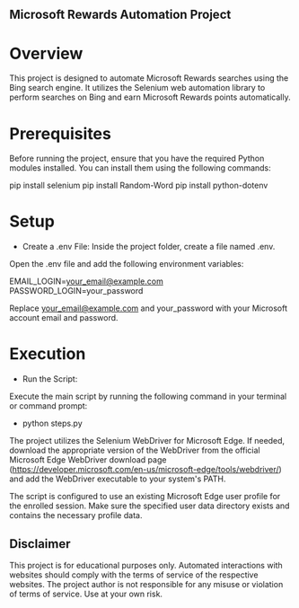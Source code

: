 ## Microsoft Rewards Automation Project
# Overview
This project is designed to automate Microsoft Rewards searches using the Bing search engine. It utilizes the Selenium web automation library to perform searches on Bing and earn Microsoft Rewards points automatically.

# Prerequisites
Before running the project, ensure that you have the required Python modules installed. You can install them using the following commands:

pip install selenium
pip install Random-Word
pip install python-dotenv

# Setup
* Create a .env File:
Inside the project folder, create a file named .env.

Open the .env file and add the following environment variables:

EMAIL_LOGIN=your_email@example.com
PASSWORD_LOGIN=your_password

Replace your_email@example.com and your_password with your Microsoft account email and password.

# Execution
* Run the Script:

Execute the main script by running the following command in your terminal or command prompt:

- python steps.py

The project utilizes the Selenium WebDriver for Microsoft Edge. If needed, download the appropriate version of the WebDriver from the official Microsoft Edge WebDriver download page (https://developer.microsoft.com/en-us/microsoft-edge/tools/webdriver/) and add the WebDriver executable to your system's PATH.

The script is configured to use an existing Microsoft Edge user profile for the enrolled session. Make sure the specified user data directory exists and contains the necessary profile data.

## Disclaimer
This project is for educational purposes only. Automated interactions with websites should comply with the terms of service of the respective websites. The project author is not responsible for any misuse or violation of terms of service. Use at your own risk.